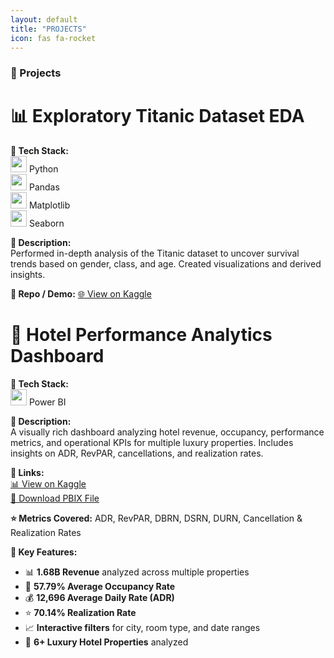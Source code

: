 ```yaml
---
layout: default
title: "PROJECTS"
icon: fas fa-rocket
---
```


### 🚀 Projects


  <h1>
    📊 Exploratory Titanic Dataset EDA</h1>

**🔹 Tech Stack:** <br>
<img src="https://www.python.org/static/community_logos/python-logo.png" width="26"/> Python  
<img src="https://upload.wikimedia.org/wikipedia/commons/e/ed/Pandas_logo.svg" width="26"/> Pandas  
<img src="https://matplotlib.org/_static/images/logo2.svg" width="26"/> Matplotlib  
<img src="https://seaborn.pydata.org/_static/logo-wide-lightbg.svg" width="26"/> Seaborn  <br>

**📝 Description:** <br>
Performed in-depth analysis of the Titanic dataset to uncover survival trends based on gender, class, and age. Created visualizations and derived insights.  <br>

**🔗 Repo / Demo:**
[🌐 View on Kaggle](https://www.kaggle.com/code/weldonsitienei/weldon-kipkoech-eda)



<h1>🏨 Hotel Performance Analytics Dashboard</h1>

**🔹 Tech Stack:** <br>
<img src="https://upload.wikimedia.org/wikipedia/commons/c/cf/New_Power_BI_Logo.svg" width="26"/> Power BI  <br>

**📝 Description:** <br>
A visually rich dashboard analyzing hotel revenue, occupancy, performance metrics, and operational KPIs for multiple luxury properties. Includes insights on ADR, RevPAR, cancellations, and realization rates.  <br>

**🔗 Links:** <br>
[📊 View on Kaggle](https://www.kaggle.com/code/weldonsitienei/Business-Intelligence_POWER-BI)  
[💾 Download PBIX File](https://drive.google.com/file/d/1LxvqWB4g5RawkIOVFaLrMnh07KIFDw0N/view?usp=drive_link) <br>

**⭐ Metrics Covered:** ADR, RevPAR, DBRN, DSRN, DURN, Cancellation & Realization Rates

**🎯 Key Features:**
- 📊 **1.68B Revenue** analyzed across multiple properties
- 🏨 **57.79% Average Occupancy Rate**
- 💰 **12,696 Average Daily Rate (ADR)**
- ⭐ **70.14% Realization Rate**
- 📈 **Interactive filters** for city, room type, and date ranges
- 🏢 **6+ Luxury Hotel Properties** analyzed

